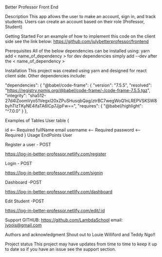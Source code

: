 Better Professor Front End

Description
This app allows the user to make an account, sign in, and track students. Users can create an account based on their role (Professor, Student)

Getting Started
For an example of how to implement this code on the client side see the link below: https://github.com/julybetterprofessor/frontend

Prerequisites
All of the below dependencies can be installed using:
yarn add < name_of_dependency >
for dev dependencies simply add --dev after the < name_of_dependency >

Installation
This project was created using yarn and designed for react client side. Other dependencies include:

  "dependencies": {
    "@babel/code-frame": {
      "version": "7.5.5",
      "resolved": "https://registry.npmjs.org/@babel/code-frame/-/code-frame-7.5.5.tgz",
      "integrity": "sha512-27d4lZoomVyo51VegxI20xZPuSHusqbQag/ztrBC7wegWoQ1nLREPVSKSW8byhTlzTKyNE4ifaTA6lCp7JjpFw==",
      "requires": {
        "@babel/highlight": "^7.0.0"
      }
    },


Examples of Tables
User table {

id <-- Required
fullName
email
username <-- Required
password <-- Required }
Usage
EndPoints
User

Register a user - POST

https://log-in-better-professor.netlify.com/register

Login - POST

https://log-in-better-professor.netlify.com/signin


Dashboard -POST

https://log-in-better-professor.netlify.com/dashboard

Edit Student -POST

https://log-in-better-professor.netlify.com/edit/:id

Support
GITHUB: https://github.com/LambdaSchool 
email: jyoojs@gmail.com

Authors and acknowledgment
Shout out to Louie Williford and Teddy Ngo!!

Project status
This project may have updates from time to time to keep it up to date so if you have an issue see the support section.